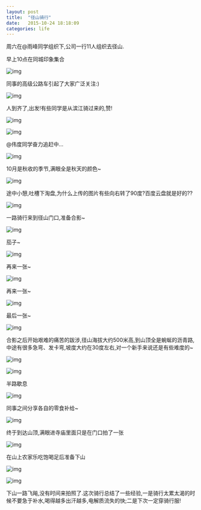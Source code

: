 ```yaml
---
layout: post
title:  "径山骑行"
date:   2015-10-24 18:18:09
categories: life
---
```


周六在@雨峰同学组织下,公司一行11人组织去径山.

早上10点在同城印象集合

![img](https://img.alicdn.com/imgextra/i1/258808662/TB2pdkHgpXXXXbDXpXXXXXXXXXX_!!258808662.jpg_620x10000.jpg)

同事的高级公路车引起了大家广泛关注:)

![img](https://img.alicdn.com/imgextra/i3/258808662/TB2tJELgpXXXXbXXpXXXXXXXXXX_!!258808662.jpg_620x10000.jpg)

人到齐了,出发!有些同学是从滨江骑过来的,赞!

![img](https://img.alicdn.com/imgextra/i4/258808662/TB2n..VgpXXXXcLXXXXXXXXXXXX_!!258808662.jpg_620x10000.jpg)

![img](https://img.alicdn.com/imgextra/i4/258808662/TB2dj.GgpXXXXb.XpXXXXXXXXXX_!!258808662.jpg_620x10000.jpg)

@伟度同学奋力追赶中...

![img](https://img.alicdn.com/imgextra/i2/258808662/TB2JzZMgpXXXXaNXpXXXXXXXXXX_!!258808662.jpg_620x10000.jpg)

10月是秋收的季节,满眼全是秋天的颜色~

![img](https://img.alicdn.com/imgextra/i2/258808662/TB2FK3QgpXXXXcTXXXXXXXXXXXX_!!258808662.jpg_620x10000.jpg)

途中小憩,吐槽下淘盘,为什么上传的图片有些向右转了90度?百度云盘就是好的??

![img](https://img.alicdn.com/imgextra/i4/258808662/TB2l0sDgpXXXXcpXpXXXXXXXXXX_!!258808662.jpg_620x10000.jpg)

一路骑行来到径山门口,准备合影~

![img](https://img.alicdn.com/imgextra/i4/258808662/TB2NpgYgpXXXXcbXXXXXXXXXXXX_!!258808662.jpg_620x10000.jpg)

茄子~

![img](https://img.alicdn.com/imgextra/i1/258808662/TB2ODwWgpXXXXb6XXXXXXXXXXXX_!!258808662.jpg_620x10000.jpg)

再来一张~

![img](https://img.alicdn.com/imgextra/i3/258808662/TB2BPMKgpXXXXa1XpXXXXXXXXXX_!!258808662.jpg_620x10000.jpg)

再来一张~

![img](https://img.alicdn.com/imgextra/i4/258808662/TB2if.FgpXXXXcpXpXXXXXXXXXX_!!258808662.jpg_620x10000.jpg)

最后一张~

![img](https://img.alicdn.com/imgextra/i1/258808662/TB2UvMLgpXXXXa4XpXXXXXXXXXX_!!258808662.jpg_620x10000.jpg)

合影之后开始艰难的痛苦的跋涉,径山海拔大约500米高,到山顶全是蜿蜒的沥青路,中途有很多急弯、发卡弯,坡度大约在30度左右,对一个新手来说还是有些难度的~

![img](https://img.alicdn.com/imgextra/i3/258808662/TB22EgGgpXXXXbVXpXXXXXXXXXX_!!258808662.jpg_620x10000.jpg)

![img](https://img.alicdn.com/imgextra/i3/258808662/TB2BDk7gpXXXXX6XXXXXXXXXXXX_!!258808662.jpg_620x10000.jpg)

半路歇息

![img](https://img.alicdn.com/imgextra/i4/258808662/TB227c.gpXXXXXeXXXXXXXXXXXX_!!258808662.jpg_620x10000.jpg)

同事之间分享各自的零食补给~

![img](https://img.alicdn.com/imgextra/i2/258808662/TB2Ul7KgpXXXXa2XpXXXXXXXXXX_!!258808662.jpg_620x10000.jpg)

终于到达山顶,满眼进寺庙里面只是在门口拍了一张

![img](https://img.alicdn.com/imgextra/i3/258808662/TB2JisNgpXXXXaPXpXXXXXXXXXX_!!258808662.jpg_620x10000.jpg)

在山上农家乐吃饱喝足后准备下山

![img](https://img.alicdn.com/imgextra/i2/258808662/TB26hkPgpXXXXadXpXXXXXXXXXX_!!258808662.jpg_620x10000.jpg)


![img](https://img.alicdn.com/imgextra/i1/258808662/TB2WrcWgpXXXXcCXXXXXXXXXXXX_!!258808662.jpg_620x10000.jpg)

下山一路飞飚,没有时间来拍照了.这次骑行总结了一些经验,一是骑行太累太渴的时候不要急于补水,喝得越多出汗越多,电解质流失的快;二是下次一定穿骑行服!